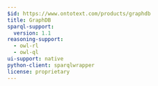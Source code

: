 ```yaml
---
$id: https://www.ontotext.com/products/graphdb
title: GraphDB
sparql-support:
  version: 1.1
reasoning-support:
  - owl-rl
  - owl-ql
ui-support: native
python-client: sparqlwrapper
license: proprietary
---
```

